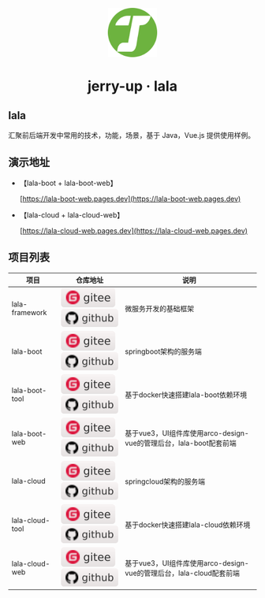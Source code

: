 <!-- markdownlint-disable -->
<p align="center">
  <img width="100" src="./assets/logo.svg" style="text-align: center;">
</p>
<h1 align="center">jerry-up · lala </h1>

## lala

汇聚前后端开发中常用的技术，功能，场景，基于 Java，Vue.js 提供使用样例。

## 演示地址
- 【lala-boot + lala-boot-web】

   [https://lala-boot-web.pages.dev](https://lala-boot-web.pages.dev)

- 【lala-cloud + lala-cloud-web】

   [https://lala-cloud-web.pages.dev](https://lala-cloud-web.pages.dev)

## 项目列表

| 项目                                                   | 仓库地址                                            | 说明                     |
| ------------------------------------------------------ | ------------------------ | ------------------------ |
| lala-framework | [![lala-framework#gitee](./assets/gitee-snow.svg)](https://gitee.com/jerry_up_lala/lala-framework) [![framework#github](./assets/github-snow.svg)](https://github.com/jerry-up-lala/lala-framework)| 微服务开发的基础框架    |
| lala-boot | [![lala-boot#gitee](./assets/gitee-snow.svg)](https://gitee.com/jerry_up_lala/lala-boot) [![lala-boot#github](./assets/github-snow.svg)](https://github.com/jerry-up-lala/lala-boot) | springboot架构的服务端 |
| lala-boot-tool | [![lala-boot-tool#gitee](./assets/gitee-snow.svg)](https://gitee.com/jerry_up_lala/lala-boot-tool) [![lala-tool#github](./assets/github-snow.svg)](https://github.com/jerry-up-lala/lala-boot-tool) | 基于docker快速搭建lala-boot依赖环境 |
| lala-boot-web | [![lala-boot-web#gitee](./assets/gitee-snow.svg)](https://gitee.com/jerry_up_lala/lala-boot-web) [![lala-boot-web#github](./assets/github-snow.svg)](https://github.com/jerry-up-lala/lala-boot-web) | 基于vue3，UI组件库使用arco-design-vue的管理后台，lala-boot配套前端 |
| lala-cloud | [![lala-cloud#gitee](./assets/gitee-snow.svg)](https://gitee.com/jerry_up_lala/lala-cloud) [![lala-cloud#github](./assets/github-snow.svg)](https://github.com/jerry-up-lala/lala-cloud) | springcloud架构的服务端 |
| lala-cloud-tool | [![lala-cloud-tool#gitee](./assets/gitee-snow.svg)](https://gitee.com/jerry_up_lala/lala-cloud-tool) [![lala-tool#github](./assets/github-snow.svg)](https://github.com/jerry-up-lala/lala-cloud-tool) | 基于docker快速搭建lala-cloud依赖环境 |
| lala-cloud-web | [![lala-cloud-web#gitee](./assets/gitee-snow.svg)](https://gitee.com/jerry_up_lala/lala-cloud-web) [![lala-cloud-web#github](./assets/github-snow.svg)](https://github.com/jerry-up-lala/lala-cloud-web) | 基于vue3，UI组件库使用arco-design-vue的管理后台，lala-cloud配套前端 |